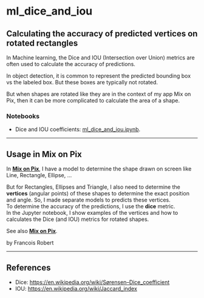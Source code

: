 # ml_dice_and_iou
## Calculating the **accuracy** of predicted vertices on **rotated** rectangles

In Machine learning, the Dice and IOU (Intersection over Union) metrics are often used to calculate the accuracy of predictions.

In object detection, it is common to represent the predicted bounding box vs the labeled box. But these boxes are typically not rotated.

But when shapes are rotated like they are in the context of my app Mix on Pix, then it can be more complicated to calculate the area of a shape.

### Notebooks
- Dice and IOU coefficients: [ml_dice_and_iou.ipynb](ml_dice_and_iou.ipynb).

---
## Usage in Mix on Pix
In **[Mix on Pix](https://apps.apple.com/us/app/mix-on-pix-text-on-photos/id633281586)**, I have a model to determine the shape drawn on screen like Line, Rectangle, Ellipse, ... 

But for Rectangles, Ellipses and Triangle, I also need to determine the **vertices** (angular points) of these shapes to determine the exact position and angle. 
So, I made separate models to predicts these vertices.   
To determine the accuracy of the predictions, I use the **dice** metric.   
In the Jupyter notebook, I show examples of the vertices and how to calculates the Dice (and IOU) metrics for rotated shapes.

See also **[Mix on Pix](https://apps.apple.com/us/app/mix-on-pix-text-on-photos/id633281586)**.

 
by Francois Robert 

---
## References

- Dice: https://en.wikipedia.org/wiki/Sørensen–Dice_coefficient  
- IOU: https://en.wikipedia.org/wiki/Jaccard_index
